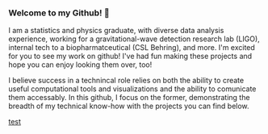 ### Welcome to my Github! 👋

I am a statistics and physics graduate, with diverse data analysis experience, working for a gravitational-wave detection research lab (LIGO), internal tech to a biopharmatceutical (CSL Behring), and more. I'm excited for you to see my work on github! I've had fun making these projects and hope you can enjoy looking them over, too!

I believe success in a technincal role relies on both the ability to create useful computational tools and visualizations and the ability to comunicate them accessably. In this github, I focus on the former, demonstrating the breadth of my technical know-how with the projects you can find below. 

[test](https://devcracker.medium.com/how-to-add-a-link-or-hyperlink-in-readme-md-file-68752bb6499e)


<!--
**dominicholcomb/dominicholcomb** is a ✨ _special_ ✨ repository because its `README.md` (this file) appears on your GitHub profile.

Here are some ideas to get you started:

- 🔭 I’m currently working on ...
- 🌱 I’m currently learning ...
- 👯 I’m looking to collaborate on ...
- 🤔 I’m looking for help with ...
- 💬 Ask me about ...
- 📫 How to reach me: ...
- 😄 Pronouns: ...
- ⚡ Fun fact: ...
-->
